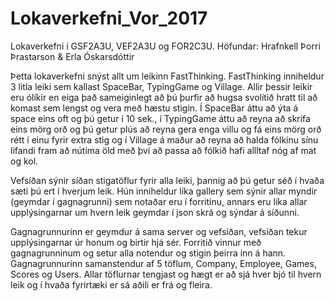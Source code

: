 # Lokaverkefni_Vor_2017
Lokaverkefni í GSF2A3U, VEF2A3U og FOR2C3U. 
Höfundar: Hrafnkell Þorri Þrastarson &amp; Erla Óskarsdóttir

Þetta lokaverkefni snýst allt um leikinn FastThinking. FastThinking inniheldur 3 litla leiki sem kallast SpaceBar, TypingGame og Village. Allir þessir leikir eru ólíkir en eiga það sameiginlegt að þú þurfir að hugsa svolítið hratt til að komast sem lengst og vera með hæstu stigin. Í SpaceBar áttu að ýta á space eins oft og þú getur í 10 sek., í TypingGame áttu að reyna að skrifa eins mörg orð og þú getur plús að reyna gera enga villu og fá eins mörg orð rétt í einu fyrir extra stig og í Village á maður að reyna að halda fólkinu sínu lifandi fram að nútíma öld með því að passa að fólkið hafi allltaf nóg af mat og kol.

Vefsíðan sýnir síðan stigatöflur fyrir alla leiki, þannig að þú getur séð í hvaða sæti þú ert í hverjum leik. Hún inniheldur líka gallery sem sýnir allar myndir (geymdar í gagnagrunni) sem notaðar eru í forritinu, annars eru líka allar upplýsingarnar um hvern leik geymdar í json skrá og sýndar á síðunni.

Gagnagrunnurinn er geymdur á sama server og vefsíðan, vefsíðan tekur upplýsingarnar úr honum og birtir hjá sér. Forritið vinnur með gagnagrunninum og setur alla notendur og stigin þeirra inn á hann. Gagnagrunnurinn samanstendur af 5 töflum, Company, Employee, Games, Scores og Users. Allar töflurnar tengjast og hægt er að sjá hver bjó til hvern leik og í hvaða fyrirtæki er sá aðili er frá og fleira.
